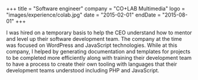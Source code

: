 +++
title = "Software engineer"
company = "CO+LAB Multimedia"
logo = "images/experience/colab.jpg"
date = "2015-02-01"
endDate = "2015-08-01"
+++

I was hired on a temporary basis to help the CEO understand how to mentor and
level up their software development team. The company at the time was focused on
WordPress and JavaScript technologies. While at this company, I helped by
generating documentation and templates for projects to be completed more
efficiently along with training their development team to have a process to
create their own tooling with languages that their development teams understood
including PHP and JavaScript.
